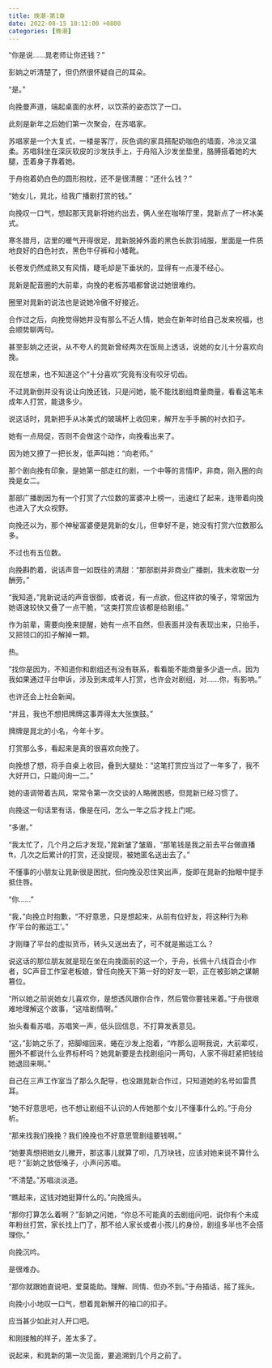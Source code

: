 ```yaml
---
title: 晚潮-第1章
date: 2022-08-15 10:12:00 +0800
categories: [晚潮]
---
```


“你是说……晁老师让你还钱？”

彭姠之听清楚了，但仍然很怀疑自己的耳朵。

“是。”

向挽曼声道，端起桌面的水杯，以饮茶的姿态饮了一口。

此刻是新年之后她们第一次聚会，在苏唱家。

苏唱家是一个大复式，一楼是客厅，灰色调的家具搭配奶咖色的墙面，冷淡又温柔。苏唱斜坐在深灰软皮的沙发扶手上，于舟陷入沙发坐垫里，胳膊搭着她的大腿，歪着身子靠着她。

于舟抱着奶白色的圆形抱枕，还不是很清醒：“还什么钱？”

“她女儿，晁北，给我广播剧打赏的钱。”

向挽叹一口气，想起那天晁新将她约出去，俩人坐在咖啡厅里，晁新点了一杯冰美式。

寒冬腊月，店里的暖气开得很足，晁新脱掉外面的黑色长款羽绒服，里面是一件质地良好的白色衬衣，黑色牛仔裤和小矮靴。

长卷发仍然成熟又有风情，睫毛却是下垂状的，显得有一点漫不经心。

晁新是配音圈的大前辈，向挽的老板苏唱都曾说过她很难约。

圈里对晁新的说法也是说她冷傲不好接近。

合作过之后，向挽觉得她并没有那么不近人情，她会在新年时给自己发来祝福，也会顺势聊两句。

甚至彭姠之还说，从不夸人的晁新曾经两次在饭局上透话，说她的女儿十分喜欢向挽。

现在想来，也不知道这个“十分喜欢”究竟有没有咬牙切齿。

不过晁新倒并没有说让向挽还钱，只是问她，能不能找剧组商量商量，看看这笔未成年人打赏，能退多少。

说这话时，晁新把手从冰美式的玻璃杯上收回来，解开左手手腕的衬衣扣子。

她有一点局促，否则不会做这个动作，向挽看出来了。

因为她又撩了一把长发，低声叫她：“向老师。”

那个剧向挽有印象，是她第一部走红的剧，一个中等的言情IP，非商，刚入圈的向挽是女二。

那部广播剧因为有一个打赏了六位数的富婆冲上榜一，迅速红了起来，连带着向挽也进入了大众视野。

向挽还以为，那个神秘富婆便是晁新的女儿，但幸好不是，她没有打赏六位数那么多。

不过也有五位数。

向挽斟酌着，说话声音一如既往的清甜：“那部剧并非商业广播剧，我未收取一分酬劳。”

“我知道，”晁新说话的声音很御，或者说，有一点欲，但这样欲的嗓子，常常因为她语速较快又叠了一点干脆，“这类打赏应该都是给剧组。”

作为前辈，需要向挽来提醒，她有一点不自然，但表面并没有表现出来，只抬手，又把领口的扣子解掉一颗。

热。

“找你是因为，不知道你和剧组还有没有联系，看看能不能商量多少退一点。因为我如果通过平台申诉，涉及到未成年人打赏，也许会对剧组，对……你，有影响。”

也许还会上社会新闻。

“并且，我也不想把牌牌这事弄得太大张旗鼓。”

牌牌是晁北的小名，今年十岁。

打赏那么多，看起来是真的很喜欢向挽了。

向挽想了想，将手自桌上收回，叠到大腿处：“这笔打赏应当过了一年多了，我不大好开口，只能问询一二。”

她的语调带着古风，常常令第一次交谈的人略微困惑，但晁新已经习惯了。

向挽这一句话里有话，像是在问，怎么一年之后才找上门呢。

“多谢。”

“我太忙了，几个月之后才发现，”晁新皱了皱眉，“那笔钱是我之前去平台做直播ft，几次之后累计的打赏，还没提现，被她匿名送出去了。”

不懂事的小朋友让晁新很是困扰，但向挽没忍住笑出声，旋即在晁新的抬眼中提手抵住唇。

“你……”

“我，”向挽立时抱歉，“不好意思，只是想起来，从前有位好友，将这种行为称作‘平台的搬运工’。”

才刚赚了平台的虚拟货币，转头又送出去了，可不就是搬运工么？

说这话的那位朋友就是现在坐在向挽面前的这一个，于舟，长佩十八线百合小作者，SC声音工作室老板娘，曾任向挽天下第一好的好友一职，正在被彭姠之谋朝篡位。

“所以她之前说她女儿喜欢你，是想透风跟你合作，然后管你要钱来着。”于舟很艰难地理解这个故事，“这啥剧情啊。”

抬头看看苏唱，苏唱笑一声，低头回信息，不打算发表意见。

“这，”彭姠之乐了，把脚缩回来，蜷在沙发上抱着，“咋那么逗啊我说，大前辈哎，圈外不都说什么业界标杆吗？她晁新要是去找剧组问一两句，人家不得赶紧把钱给她退回来啊。”

自己在三声工作室当了那么久配导，也没跟晁新合作过，只知道她的名号如雷贯耳。

“她不好意思吧，也不想让剧组不认识的人传她那个女儿不懂事什么的。”于舟分析。

“那来找我们挽挽？我们挽挽也不好意思管剧组要钱啊。”

“她要真想把她女儿撇开，那这事儿就算了呗，几万块钱，应该对她来说不算什么吧？”彭姠之放低嗓子，小声问苏唱。

“不清楚。”苏唱淡淡道。

“瞧起来，这钱对她挺算什么的。”向挽摇头。

“那你打算怎么着啊？”彭姠之问她，“你总不可能真的去剧组问吧，说你有个未成年粉丝打赏，家长找上门了，那不给人家长或者小孩儿的身份，剧组多半也不会搭理你。”

向挽沉吟。

是很难办。

“那你就跟她直说吧，爱莫能助。理解、同情、但办不到。”于舟插话，摇了摇头。

向挽小小地叹一口气，想着晁新解开的袖口的扣子。

应当甚少如此对人开口吧。

和刚接触的样子，差太多了。

说起来，和晁新的第一次见面，要追溯到几个月之前了。

